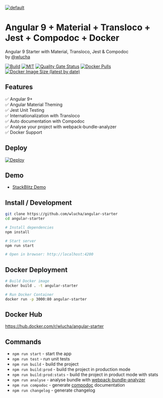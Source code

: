 [![default](https://user-images.githubusercontent.com/7531596/81993396-d5142b00-9645-11ea-995f-98342b7d5c8f.png)](https://github.com/wlucha/angular-starter)  
# Angular 9 + Material + Transloco + Jest + Compodoc + Docker
Angular 9 Starter with Material, Transloco, Jest &amp; Compodoc  
by [@wlucha](https://github.com/wlucha)

[![Build](https://api.travis-ci.org/wlucha/angular-starter.svg?branch=master)](https://travis-ci.org/github/wlucha/angular-starter)
[![MIT](https://img.shields.io/packagist/l/doctrine/orm.svg?style=flat-square)]()
[![Quality Gate Status](https://sonarcloud.io/api/project_badges/measure?project=wlucha_angular-starter&metric=alert_status)](https://sonarcloud.io/dashboard?id=wlucha_angular-starter)
[![Docker Pulls](https://img.shields.io/docker/pulls/wlucha/angular-starter)](https://hub.docker.com/repository/docker/wlucha/angular-starter)
[![Docker Image Size (latest by date)](https://img.shields.io/docker/image-size/wlucha/angular-starter)](https://hub.docker.com/repository/docker/wlucha/angular-starter)

<!---
[![dependency Status](https://david-dm.org/wlucha/angular-starter.svg)](https://david-dm.org/wlucha/angular-starter#info=dependencies)
[![devDependency Status](https://david-dm.org/wlucha/angular-starter/dev-status.svg)](https://david-dm.org/wlucha/angular-starter#info=devDependencies)
-->
  
## Features    
✅ Angular 9+   
✅ Angular Material Theming  
✅ Jest Unit Testing  
✅ Internationalization with Transloco  
✅ Auto documentation with Compodoc  
✅ Analyse your project with webpack-bundle-analyzer  
✅ Docker Support

## Deploy
[![Deploy](https://www.herokucdn.com/deploy/button.png)](https://heroku.com/deploy)

## Demo
- [StackBlitz Demo](https://stackblitz.com/github/wlucha/angular-starter)

## Install / Development

```bash
git clone https://github.com/wlucha/angular-starter
cd angular-starter

# Install dependencies
npm install

# Start server
npm run start

# Open in browser: http://localhost:4200
```

## Docker Deployment
```bash
# Build Docker image
docker build . -t angular-starter  

# Run Docker Container
docker run -p 3000:80 angular-starter
```

## Docker Hub
https://hub.docker.com/r/wlucha/angular-starter

## Commands
- `npm run start`             - start the app
- `npm run test`              - run unit tests
- `npm run build`             - build the project
- `npm run build:prod`        - build the project in production mode
- `npm run build:prod:stats`  - build the project in product mode with stats
- `npm run analyse`           - analyse bundle with [webpack-bundle-analyzer](https://github.com/webpack-contrib/webpack-bundle-analyzer)
- `npm run compodoc`          - generate [compodoc](https://github.com/compodoc/compodoc) documentation
- `npm run changelog`         - generate changelog
